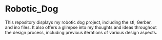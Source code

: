 # Robotic_Dog
This repository displays my robotic dog project, including the stl, Gerber, and ino files. It also offers a glimpse into my thoughts and ideas throughout the design process, including previous iterations of various design aspects.
